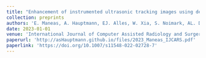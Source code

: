 ```yaml
---
title: "Enhancement of instrumented ultrasonic tracking images using deep learning"
collection: preprints
authors: 'E. Maneas, A. Hauptmann, EJ. Alles, W. Xia, S. Noimark, AL. David, S. Arridge, and AE. Desjardins'
date: 2023-01-01
venue: 'International Journal of Computer Assisted Radiology and Surgery'
paperurl: 'http://asHauptmann.github.io/files/2023_Maneas_IJCARS.pdf'
paperlink: 'https://doi.org/10.1007/s11548-022-02728-7'
---
```

